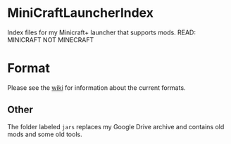 # MiniCraftLauncherIndex
Index files for my Minicraft+ launcher that supports mods. READ: MINICRAFT NOT MINECRAFT


# Format
Please see the [wiki](https://github.com/MajickTek/MiniCraftLauncherIndex/wiki) for information about the current formats.

## Other
The folder labeled `jars` replaces my Google Drive archive and contains old mods and some old tools.

